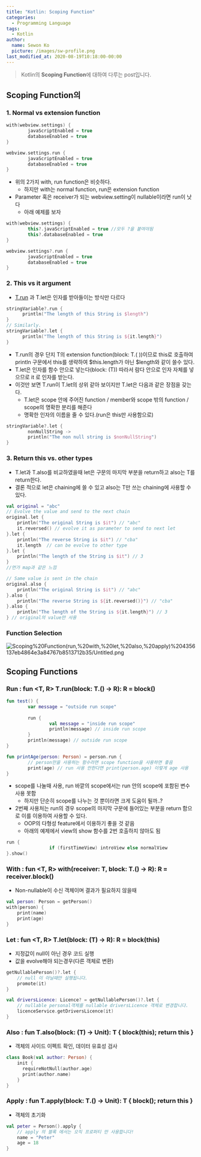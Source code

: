 ```yaml
---
title: "Kotlin: Scoping Function"
categories:
  - Programming Language
tags:
  - Kotlin
author:
  name: Sewon Ko
  picture: /images/sw-profile.png
last_modified_at: 2020-08-19T10:18:00-00:00
---
```


> Kotlin의 **Scoping Function**에 대하여 다루는 post입니다.

## Scoping Function의 

### 1. Normal vs extension function

```kotlin
with(webview.settings) {
		javaScriptEnabled = true
		databaseEnabled = true
}

webview.settings.run {
		javaScriptEnabled = true
		databaseEnabled = true
}
```

- 위의 2가지 with, run function은 비슷하다.
    - 하지만 with는 normal function, run은 extension function
- Parameter 혹은 receiver가 되는 webview.setting이 nullable이라면 run이 낫다
    - 아래 예제를 보자

```kotlin
with(webview.settings) {
		this?.javaScriptEnabled = true //모두 ?을 붙여야됨
		this?.databaseEnabled = true
}

webview.settings?.run {
		javaScriptEnabled = true
		databaseEnabled = true
}
```

### 2. This vs it argument

- [T.run](http://t.run) 과 T.let은 인자를 받아들이는 방식만 다르다

```kotlin
stringVariable?.run {
      println("The length of this String is $length")
}
// Similarly.
stringVariable?.let {
      println("The length of this String is ${it.length}")
}
```

- T.run의 경우 단지 T의 extension function(block: T.( ))이므로 this로 호출하여 println 구문에서 this를 생략하여 $this.length가 아닌 $length와 같이 쓸수 있다.
- T.let은 인자를 함수 안으로 넣는다(block: (T)) 따라서 람다 안으로 인자 자체를 넣으므로 it 로 인자를 받는다.
- 이것만 보면 T.run이 T.let의 상위 같아 보이지만 T.let은 다음과 같은 장점을 갖는다.
    - T.let은 scope 안에 주어진 function / member와 scope 밖의 function / scope의 명확한 분리를 해준다
    - 명확한 인자의 이름을 줄 수 있다.(run은 this만 사용함으로)

```kotlin
stringVariable?.let {
		nonNullString ->
		println("The non null string is $nonNullString")
}
```

### 3. Return this vs. other types

- T.let과 T.also를 비교하였을때 let은 구문의 마지막 부분을 return하고 also는 T를 return한다.
- 결론 적으로 let은 chaining에 쓸 수 있고 also는 T만 쓰는 chaining에 사용할 수 있다.

```kotlin
val original = "abc"
// Evolve the value and send to the next chain
original.let {
    println("The original String is $it") // "abc"
    it.reversed() // evolve it as parameter to send to next let
}.let {
    println("The reverse String is $it") // "cba"
    it.length  // can be evolve to other type
}.let {
    println("The length of the String is $it") // 3
}
//먼가 map과 같은 느낌

// Same value is sent in the chain 
original.also {
    println("The original String is $it") // "abc"
}.also {
    println("The reverse String is ${it.reversed()}") // "cba"
}.also {
    println("The length of the String is ${it.length}") // 3
} // original의 value만 사용
```

### Function Selection

![Scoping%20Function(run,%20with,%20let,%20also,%20apply)%204356137eb4864e3a84767b8513712b35/Untitled.png](Scoping%20Function(run,%20with,%20let,%20also,%20apply)%204356137eb4864e3a84767b8513712b35/Untitled.png)

## Scoping Functions

### Run : fun <T, R> T.run(block: T.() → R): R = block()

```kotlin
fun test() {
		var message = "outside run scope"
	
		run {
				val message = "inside run scope"
				println(message) // inside run scope
		}
		println(message) // outside run scope
}
```

```kotlin
fun printAge(person: Person) = person.run {
		// person만을 사용하는 함수라면 scope function을 사용하면 좋음
		print(age) // run 사용 안한다면 print(person.age) 이렇게 age 사용
}
```

- scope를 나눌때 사용, run 바깥의 scope에서는 run 안의 scope에 포함된 변수 사용 못함
    - 하지만 단순히 scope를 나누는 것 뿐이라면 크게 도움이 될까..?
- 2번째 사용처는 run의 경우 scope의 마지막 구문에 들어있는 부분을 return 함으로 이를 이용하여 사용할 수 있다.
    - OOP의 다형성 feature에서 이용하기 좋을 것 같음
    - 아래의 예제에서 view의 show 함수를 2번 호출하지 않아도 됨

```kotlin
run {
				if (firstTimeView) introView else normalView
}.show()
```

### With : fun <T, R> with(receiver: T, block: T.() → R): R = receiver.block()

- Non-nullable이 수신 객체이며 결과가 필요하지 않을때

```kotlin
val person: Person = getPerson()
with(person) {
    print(name)
    print(age)
}
```

### Let : fun <T, R> T.let(block: (T) → R): R = block(this)

- 지정값이 null이 아닌 경우 코드 실행
- 값을 evolve해야 되는경우(다른 객체로 변환)

```kotlin
getNullablePerson()?.let {
    // null 이 아닐때만 실행됩니다.
    promote(it)
}

val driversLicence: Licence? = getNullablePerson()?.let {
    // nullable personal객체를 nullable driversLicence 객체로 변경합니다.
    licenceService.getDriversLicence(it) 
}
```

### Also : fun <T> T.also(block: (T) → Unit): T { block(this); return this }

- 객체의 사이드 이펙트 확인, 데이터 유효성 검사

```kotlin
class Book(val author: Person) {
    init {
      requireNotNull(author.age)
      print(author.name)
    }
}
```

### Apply : fun <T> T.apply(block: T.() → Unit): T { block(); return this }

- 객체의 초기화

```kotlin
val peter = Person().apply {
    // apply 의 블록 에서는 오직 프로퍼티 만 사용합니다!
    name = "Peter"
    age = 18
}
```
